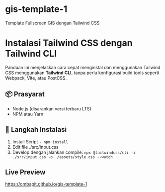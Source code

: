 # gis-template-1
Template Fullscreen GIS dengan Tailwind CSS

# Instalasi Tailwind CSS dengan Tailwind CLI

Panduan ini menjelaskan cara cepat menginstal dan menggunakan Tailwind CSS menggunakan **Tailwind CLI**, tanpa perlu konfigurasi build tools seperti Webpack, Vite, atau PostCSS.

## 📦 Prasyarat

- Node.js (disarankan versi terbaru LTS)
- NPM atau Yarn

## 🚀 Langkah Instalasi

 1. Install Script
 ```- npm install```
 2. Edit file ./src/input.css
 3. Develop dengan jalankan compile: 
 ```npx @tailwindcss/cli -i ./src/input.css -o ./assets/style.css --watch```

## Live Preview
https://ombapit.github.io/gis-template-1